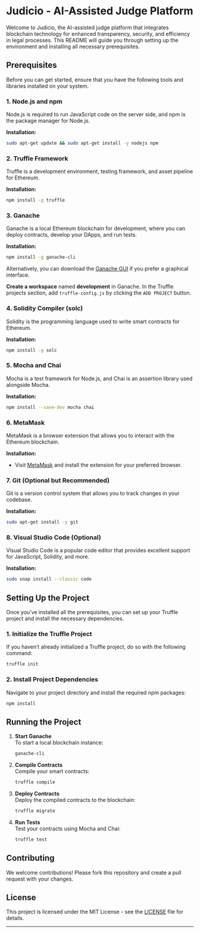 # Judicio - AI-Assisted Judge Platform

Welcome to Judicio, the AI-assisted judge platform that integrates blockchain technology for enhanced transparency, security, and efficiency in legal processes. This README will guide you through setting up the environment and installing all necessary prerequisites.

## Prerequisites

Before you can get started, ensure that you have the following tools and libraries installed on your system.

### 1. Node.js and npm

Node.js is required to run JavaScript code on the server side, and npm is the package manager for Node.js.

**Installation:**

```bash
sudo apt-get update && sudo apt-get install -y nodejs npm
```

### 2. Truffle Framework

Truffle is a development environment, testing framework, and asset pipeline for Ethereum.

**Installation:**

```bash
npm install -g truffle
```

### 3. Ganache

Ganache is a local Ethereum blockchain for development, where you can deploy contracts, develop your DApps, and run tests.

**Installation:**

```bash
npm install -g ganache-cli
```

Alternatively, you can download the [Ganache GUI](https://trufflesuite.com/ganache/) if you prefer a graphical interface.

 **Create a workspace** named **development** in Ganache. In the Truffle projects section, add `truffle-config.js` by clicking the `ADD PROJECT` button.

### 4. Solidity Compiler (solc)

Solidity is the programming language used to write smart contracts for Ethereum.

**Installation:**

```bash
npm install -g solc
```

### 5. Mocha and Chai

Mocha is a test framework for Node.js, and Chai is an assertion library used alongside Mocha.

**Installation:**

```bash
npm install --save-dev mocha chai
```

### 6. MetaMask

MetaMask is a browser extension that allows you to interact with the Ethereum blockchain.

**Installation:**

- Visit [MetaMask](https://metamask.io/) and install the extension for your preferred browser.

### 7. Git (Optional but Recommended)

Git is a version control system that allows you to track changes in your codebase.

**Installation:**

```bash
sudo apt-get install -y git
```

### 8. Visual Studio Code (Optional)

Visual Studio Code is a popular code editor that provides excellent support for JavaScript, Solidity, and more.

**Installation:**

```bash
sudo snap install --classic code
```

## Setting Up the Project

Once you’ve installed all the prerequisites, you can set up your Truffle project and install the necessary dependencies.

### 1. Initialize the Truffle Project

If you haven’t already initialized a Truffle project, do so with the following command:

```bash
truffle init
```

### 2. Install Project Dependencies

Navigate to your project directory and install the required npm packages:

```bash
npm install
```

## Running the Project

1. **Start Ganache**  
   To start a local blockchain instance:

   ```bash
   ganache-cli
   ```

2. **Compile Contracts**  
   Compile your smart contracts:

   ```bash
   truffle compile
   ```

3. **Deploy Contracts**  
   Deploy the compiled contracts to the blockchain:

   ```bash
   truffle migrate
   ```

4. **Run Tests**  
   Test your contracts using Mocha and Chai:

   ```bash
   truffle test
   ```

## Contributing

We welcome contributions! Please fork this repository and create a pull request with your changes.

## License

This project is licensed under the MIT License - see the [LICENSE](LICENSE) file for details.

---
